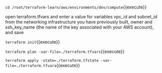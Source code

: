 
`cd /root/terraform-learn/aws/environments/dev/compute`{{execute}}

open terraform.tfvars and enter a value for variables vpc_id and subnet_id from the networking infrastructure you have previously built, owner and ssh_key_name (the name of the key associated with your AWS account), and save

`terraform init`{{execute}}

`terraform plan -var-file=./terraform.tfvars`{{execute}}

`terraform apply -state=./terraform.tfstate -var-file=./terraform.tfvara`{{execute}}

